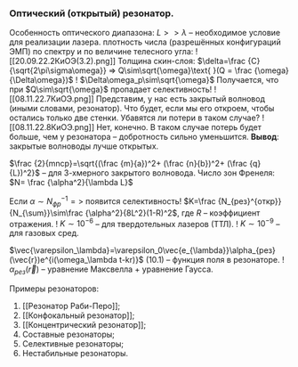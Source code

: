 ### Оптический (открытый) резонатор.
Особенность оптического диапазона: $L>>\lambda$ – необходимое условие для реализации лазера.
плотность числа (разрешённых конфигураций ЭМП) по спектру и по величине телесного угла:
![[20.09.22.2КиОЭ(3.2).png]]
Толщина скин-слоя: $\delta=\frac {C}{\sqrt{2\pi\sigma\omega}} => Q\sim\sqrt{\omega}\text{ }(Q = \frac {\omega}{\Delta\omega})$
! $\Delta\omega_р\sim\sqrt{\omega}$ 
Получается, что при $Q\sim\sqrt{\omega}$ пропадает селективность!
![[08.11.22.7КиОЭ.png]]
Представим, у нас есть закрытый волновод (иными словами, резонатор). Что будет, если мы его откроем, чтобы остались только две стенки. Убавятся ли потери в таком случае?
![[08.11.22.8КиОЭ.png]]
Нет, конечно. В таком случае потерь будет больше, чем у резонатора – добротность сильно уменьшится.
**Вывод**: закрытые волноводы лучше открытых.

$\frac {2}{mnср}=\sqrt{(\frac {m}{a})^2+ (\frac {n}{b})^2+ (\frac {q}{L})^2}$ – для 3-хмерного закрытого волновода.
Число зон Френеля: $N= \frac {\alpha^2}{\lambda L}$

Если $\alpha\sim N_{фр}^{-1} =>$ появится селективность!
$K=\frac {N_{рез}^{откр}}{N_{\sum}}\sim\frac {\alpha^2}{8L^2}(1-R)^2$, где $R$ – коэффициент отражения.
! $K\sim 10^{-6}$ – для твердотельных лазеров (ТТЛ).
! $K\sim10^{-9}$ – для газовых сред.

$\vec{\varepsilon_\lambda}=\varepsilon_0\vec{e_{\lambda}}\alpha_{рез}(\vec{r})e^{i(\omega_\lambda t-kr)}$ (10.1) – функция поля в резонаторе.
! $\alpha_{рез}(\vec{r})$ – уравнение Максвелла + уравнение Гаусса.

Примеры резонаторов:
1) [[Резонатор Раби-Перо]];
2) [[Конфокальный резонатор]];
3) [[Концентрический резонатор]];
4) Составные резонаторы;
5) Селективные резонаторы;
6) Нестабильные резонаторы.

